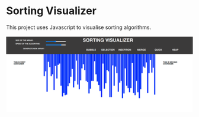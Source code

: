 # Sorting Visualizer

This project uses Javascript to visualise sorting algorithms.
<br></br>
<img src="images/screenshot.png">